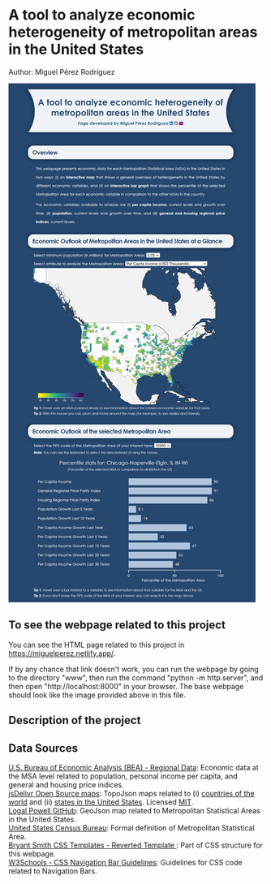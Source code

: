 # A tool to analyze economic heterogeneity of metropolitan areas in the United States

Author: Miguel Pérez Rodríguez

![](/embedded_screenshot.png?raw=true "")

## To see the webpage related to this project

You can see the HTML page related to this project in https://miguelperez.netlify.app/.

If by any chance that link doesn't work, you can run the webpage by going to
the directory "www", then run the command "python -m http.server", and then open 
"http://localhost:8000" in your browser. The base webpage should look 
like the image provided above in this file.

## Description of the project



## Data Sources

<a href="https://apps.bea.gov/itable/?ReqID=70&step=1&_gl=1*1hajvqr*_ga*NDk0MDAwMTYxLjE3MzI5MDY3NzA.*_ga_J4698JNNFT*MTczMzcwMTUzNS42LjEuMTczMzcwMTc0MC41MS4wLjA.">
U.S. Bureau of Economic Analysis (BEA) - Regional Data</a>: 
Economic data at the MSA level related to population, personal income per capita, 
and general and housing price indices.
<br>

<a href="https://www.jsdelivr.com">
jsDelivr Open Source maps</a>: 
TopoJson maps related to (i) 
<a href = "https://www.jsdelivr.com/package/npm/world-atlas">countries of the world</a> 
and (ii) <a href = "https://www.jsdelivr.com/package/npm/us-atlas">
states in the United States</a>.
Licensed <a href = "https://github.com/jsdelivr/jsdelivr/blob/master/LICENSE.md">MIT</a>.
<br>

<a href="https://github.com/loganpowell/census-geojson/tree/master/GeoJSON/20m/2021">
Logal Powell GitHub</a>: 
GeoJson map related to Metropolitan Statistical Areas in the United States.
<br>

<a href="https://www.census.gov/programs-surveys/metro-micro/about.html">
United States Census Bureau</a>: 
Formal definition of Metropolitan Statistical Area.
<br>

<a href="https://www.bryantsmith.com/template/">
Bryant Smith CSS Templates - Reverted Template </a>: 
Part of CSS structure for this webpage.
<br>

<a href="https://www.w3schools.com/css/css_navbar_horizontal.asp">
W3Schools - CSS Navigation Bar Guidelines</a>: 
Guidelines for CSS code related to Navigation Bars.
<br>
